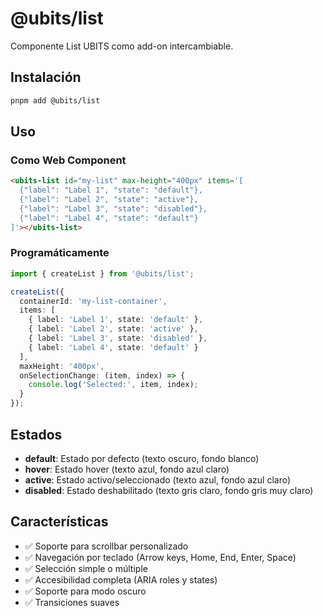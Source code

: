 # @ubits/list

Componente List UBITS como add-on intercambiable.

## Instalación

```bash
pnpm add @ubits/list
```

## Uso

### Como Web Component

```html
<ubits-list id="my-list" max-height="400px" items='[
  {"label": "Label 1", "state": "default"},
  {"label": "Label 2", "state": "active"},
  {"label": "Label 3", "state": "disabled"},
  {"label": "Label 4", "state": "default"}
]'></ubits-list>
```

### Programáticamente

```typescript
import { createList } from '@ubits/list';

createList({
  containerId: 'my-list-container',
  items: [
    { label: 'Label 1', state: 'default' },
    { label: 'Label 2', state: 'active' },
    { label: 'Label 3', state: 'disabled' },
    { label: 'Label 4', state: 'default' }
  ],
  maxHeight: '400px',
  onSelectionChange: (item, index) => {
    console.log('Selected:', item, index);
  }
});
```

## Estados

- **default**: Estado por defecto (texto oscuro, fondo blanco)
- **hover**: Estado hover (texto azul, fondo azul claro)
- **active**: Estado activo/seleccionado (texto azul, fondo azul claro)
- **disabled**: Estado deshabilitado (texto gris claro, fondo gris muy claro)

## Características

- ✅ Soporte para scrollbar personalizado
- ✅ Navegación por teclado (Arrow keys, Home, End, Enter, Space)
- ✅ Selección simple o múltiple
- ✅ Accesibilidad completa (ARIA roles y states)
- ✅ Soporte para modo oscuro
- ✅ Transiciones suaves

